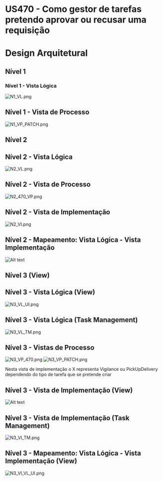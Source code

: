  US470 -  Como gestor de tarefas pretendo aprovar ou recusar uma requisição
=================================================================

# Design Arquitetural

## Nível 1

### Nível 1 - Vista Lógica

![N1_VL.png](..%2F..%2FNivel1%2FN1_VL.png)



## Nível 1 - Vista de Processo

![N1_VP_PATCH.png](..%2F..%2FNivel1%2FN1_VP_PATCH.png)

## Nível 2

## Nível 2 - Vista Lógica
![N2_VL.png](..%2F..%2FNivel2%2FN2_VL.png)

## Nível 2 - Vista de Processo

![N2_470_VP.png](..%2F..%2FNivel2%2FTM%2FN2_470_VP.png)

## Nível 2 - Vista de Implementação

![N2_VI.png](..%2F..%2FNivel2%2FN2_VI.png)

## Nível 2 - Mapeamento: Vista Lógica - Vista Implementação

![Alt text](../../Nivel2/N2_VL_VI.png)

## Nível 3 (View)

## Nível 3 - Vista Lógica (View)
![N3_VL_UI.png](..%2F..%2FNivel3%2FN3_VL_UI.png)

## Nível 3 - Vista Lógica (Task Management)
![N3_VL_TM.png](..%2F..%2FNivel3%2FN3_VL_TM.png)

## Nível 3 - Vistas de Processo
![N3_VP_470.png](..%2F..%2FNivel3%2FN3_VP_470.png)
![N3_VP_PATCH.png](..%2F..%2FNivel3%2FN3_VP_PATCH.png)

Nesta vista de implementação o X representa Vigilance ou PickUpDelivery dependendo do tipo de tarefa que se pretende criar

## Nível 3 - Vista de Implementação (View)
![Alt text](../../Nivel3/VI-UI_N3.png)

## Nível 3 - Vista de Implementação (Task Management)
![N3_VI_TM.png](..%2F..%2FNivel3%2FN3_VI_TM.png)
## Nível 3 - Mapeamento: Vista Lógica - Vista Implementação (View)
![N3_Vl_VL_UI.png](..%2F..%2FNivel3%2FN3_Vl_VL_UI.png)